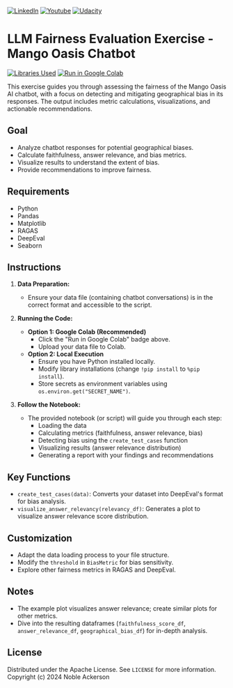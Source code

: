 
[![LinkedIn][linkedin-shield]][linkedin-url]
[![Youtube][youtube-shield]][youtube-url]
[![Udacity][udacity-shield]][udacity-url]

# LLM Fairness Evaluation Exercise - Mango Oasis Chatbot

[![Libraries Used](https://img.shields.io/badge/libraries-RAGAS%20%7C%20DeepEval-blue)](https://github.com/explodinggradients/ragas,https://github.com/deep-eval/deepeval)
[![Run in Google Colab](https://colab.research.google.com/assets/colab-badge.svg)](https://colab.research.google.com/github/your-username/your-repo/blob/master/your-notebook-name.ipynb)

This exercise guides you through assessing the fairness of the Mango Oasis AI chatbot, with a focus on detecting and mitigating geographical bias in its responses. The output includes metric calculations, visualizations, and actionable recommendations.

## Goal

- Analyze chatbot responses for potential geographical biases.
- Calculate faithfulness, answer relevance, and bias metrics.
- Visualize results to understand the extent of bias.
- Provide recommendations to improve fairness.

## Requirements

- Python
- Pandas
- Matplotlib
- RAGAS
- DeepEval
- Seaborn

## Instructions

1. **Data Preparation:**
   - Ensure your data file (containing chatbot conversations) is in the correct format and accessible to the script.

2. **Running the Code:**
   - **Option 1: Google Colab (Recommended)**
     - Click the "Run in Google Colab" badge above.
     - Upload your data file to Colab.
   - **Option 2: Local Execution**
     - Ensure you have Python installed locally.
     - Modify library installations (change `!pip install` to `%pip install`).
     - Store secrets as environment variables using `os.environ.get("SECRET_NAME")`.

3. **Follow the Notebook:** 
   - The provided notebook (or script) will guide you through each step:
     - Loading the data
     - Calculating metrics (faithfulness, answer relevance, bias)
     - Detecting bias using the `create_test_cases` function
     - Visualizing results (answer relevance distribution)
     - Generating a report with your findings and recommendations

## Key Functions

- `create_test_cases(data)`: Converts your dataset into DeepEval's format for bias analysis.
- `visualize_answer_relevancy(relevancy_df)`: Generates a plot to visualize answer relevance score distribution.

## Customization

- Adapt the data loading process to your file structure.
- Modify the `threshold` in `BiasMetric` for bias sensitivity.
- Explore other fairness metrics in RAGAS and DeepEval.

## Notes

- The example plot visualizes answer relevance; create similar plots for other metrics.
- Dive into the resulting dataframes (`faithfulness_score_df`, `answer_relevance_df`, `geographical_bias_df`) for in-depth analysis.


## License

Distributed under the Apache License. See `LICENSE` for more information.
Copyright (c) 2024 Noble Ackerson

[linkedin-url]: https://linkedin.com/in/noblea
[linkedin-shield]: https://img.shields.io/badge/-LinkedIn-black.svg?style=for-the-badge&logo=linkedin&colorB=555
[youtube-url]: https://youtube.com/c/nobleackerson
[udacity-url]: https://www.udacity.com/course/ai-product-manager-nanodegree--nd088
[youtube-shield]: https://img.shields.io/badge/-Youtube-black.svg?style=for-the-badge&logo=youtube&colorB=555
[udacity-shield]: https://img.shields.io/badge/-Udacity-black.svg?style=for-the-badge&logo=udcaity&colorB=555
